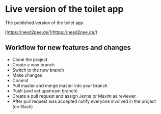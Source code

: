 # Live version of the toilet app
The published version of the toilet app

[https://need2pee.de/](https://need2pee.de/)

## Workflow for new features and changes
* Clone the project
* Create a new branch
* Switch to the new branch
* Make changes
* Commit
* Pull master and merge master into your branch
* Push (and set upstream branch)
* Create a pull request and assign Jenna or Maxim as reviewer
* After pull request was accepted notify everyone involved in the project (on Slack)

